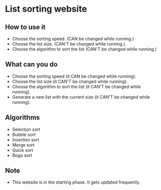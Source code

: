 # List sorting website

## How to use it
* Choose the sorting speed. (CAN be changed while running.)
* Choose the list size. (CAN'T be changed while running.)
* Choose the algorithm to sort the list (CAN'T be changed while running.)

## What can you do
* Choose the sorting speed (it CAN be changed while running).
* Choose the list size (it CAN'T be changed while running).
* Choose the algorithm to sort the list (it CAN'T be changed while running).
* Generate a new list with the current size (it CAN'T be changed while running).

## Algorithms
* Selection sort
* Bubble sort
* Insertion sort
* Merge sort
* Quick sort
* Bogo sort

## Note
* This website is in the starting phase. It gets updated frequently.
